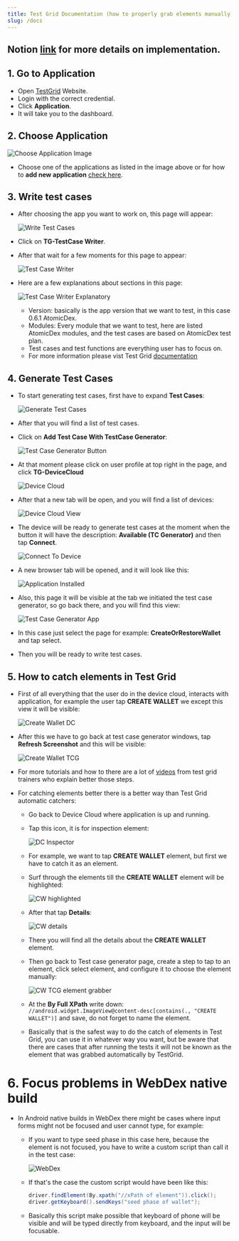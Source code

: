 ```yaml
---
title: Test Grid Documentation (how to properly grab elements manually)
slug: /docs
---
```


   ## Notion [link](https://www.notion.so/komodoplatform/Implement-Test-Grid-automations-ae4b6b28350b4e76ab500b01e5fdd513?pvs=4) for more details on implementation.
   ## 1. Go to Application
   - Open [TestGrid](https://dedicated3.testgrid.io/) Website.
   - Login with the correct credential.
   - Click **Application**.
   - It will take you to the dashboard.

   ## 2. Choose Application

   ![Choose Application Image](/images/choose_application.png)
   - Choose one of the applications as listed in the image above or for how to __add new application__ [check here](https://www.testgrid.io/docs/test-case-versioning-management).

   ## 3. Write test cases
   
   - After choosing the app you want to work on, this page will appear:
     
     ![Write Test Cases](/images/write_test_cases_button.png)
   - Click on __TG-TestCase Writer__.
   - After that wait for a few moments for this page to appear:
     
     ![Test Case Writer](/images/test_case_writer.png)
   - Here are a few explanations about sections in this page:

     ![Test Case Writer Explanatory](/images/test_case_writer_explanatory.png)
      - Version: basically is the app version that we want to test, in this case 0.6.1 AtomicDex.
      - Modules: Every module that we want to test, here are listed AtomicDex modules, and the test cases are based on AtomicDex test plan.
      - Test cases and test functions are everything user has to focus on.
      - For more information please vist Test Grid [documentation](https://www.testgrid.io/docs/document/category/documentation/automation-testing)
   
   ## 4. Generate Test Cases

   - To start generating test cases, first have to expand __Test Cases__:
     
     ![Generate Test Cases](/images/test_case_generator.png)
   - After that you will find a list of test cases.
   - Click on __Add Test Case With TestCase Generator__:
     
     ![Test Case Generator Button](/images/test_case_generator_button.png)
   - At that moment please click on user profile at top right in the page, and click __TG-DeviceCloud__
     
     ![Device Cloud](/images/device_cloud.png)
   - After that a new tab will be open, and you will find a list of devices:

     ![Device Cloud View](/images/device_cloud_view.png)
   - The device will be ready to generate test cases at the moment when the button it will have the description: __Available (TC Generator)__ and then tap __Connect__.

     ![Connect To Device](/images/connect_to_device.png)
   - A new browser tab will be opened, and it will look like this: 
     
     ![Application Installed](/images/application_in_device.png)
   - Also, this page it will be visible at the tab we initiated the test case generator, so go back there, and you will find this view:

     ![Test Case Generator App](/images/test_case_generator_app_view.png)
   - In this case just select the page for example: __CreateOrRestoreWallet__ and tap select.
   - Then you will be ready to write test cases.

   ## 5. How to catch elements in Test Grid

   - First of all everything that the user do in the device cloud, interacts with application, for example the user tap __CREATE WALLET__
     we except this view it will be visible:

     ![Create Wallet DC](/images/create_wallet_DC.png)
   - After this we have to go back at test case generator windows, tap __Refresh Screenshot__ and this will be visible:

     ![Create Wallet TCG](/images/create_wallet_TCG.png)
   - For more tutorials and how to there are a lot of [videos](https://www.youtube.com/@testgridno-codetestautomat7285/playlists) from test grid trainers who explain better those steps.
   - For catching elements better there is a better way than Test Grid automatic catchers:
     
     - Go back to Device Cloud where application is up and running.
     - Tap this icon, it is for inspection element:
       
       ![DC Inspector](/images/device_cloud_inspector.png)
     - For example, we want to tap __CREATE WALLET__ element, but first we have to catch it as an element.
     - Surf through the elements till the __CREATE WALLET__ element will be highlighted:
     
       ![CW highlighted](/images/create_wallet_DC_highlighted.png)
     - After that tap __Details__:
     
       ![CW details](/images/create_wallet_DC_details.png)
     - There you will find all the details about the __CREATE WALLET__ element.
     - Then go back to Test case generator page, create a step to tap to an element, click select element, and configure it to choose the element manually:
     
       ![CW TCG element grabber](/images/test_case_generator_element_grabber.png)
     - At the __By Full XPath__ write down: `//android.widget.ImageView@content-desc[contains(., "CREATE WALLET")]` and save, do not forget to name the element.
     - Basically that is the safest way to do the catch of elements in Test Grid, you can use it in whatever way you want, but be aware that there are cases that after running the tests it will not be known as the element that was grabbed automatically by TestGrid.
   

   # 6. Focus problems in WebDex native build

   - In Android native builds in WebDex there might be cases where input forms might not be focused and user cannot type, for example:
     
     - If you want to type seed phase in this case here, because the element is not focused, you have to write a custom script than call it in the test case:
       
       ![WebDex](/images/webdex_input_not_focused)
     
     - If that's the case the custom script would have been like this:
        
       ```java
       driver.findElement(By.xpath("//xPath of element")).click();
       driver.getKeyboard().sendKeys("seed phase of wallet");
       ```
     
     - Basically this script make possible that keyboard of phone will be visible and will be typed directly from keyboard, and the input will be focusable.